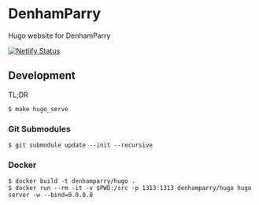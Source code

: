 # DenhamParry

Hugo website for DenhamParry

[![Netlify Status](https://api.netlify.com/api/v1/badges/be517ba3-db85-404a-a5f0-e8a953d4aaed/deploy-status)](https://app.netlify.com/sites/denhamparry/deploys)

## Development

TL;DR

```
$ make hugo_serve
```

### Git Submodules

```
$ git submodule update --init --recursive
```

### Docker

```
$ docker build -t denhamparry/hugo .
$ docker run --rm -it -v $PWD:/src -p 1313:1313 denhamparry/hugo hugo server -w --bind=0.0.0.0
```